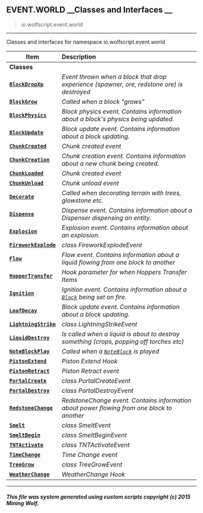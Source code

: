 ## EVENT.WORLD __Classes and Interfaces __

>io.wolfscript.event.world

---

Classes and interfaces for namespace io.wolfscript.event.world

Item | Description   
--- | :--- 
__Classes__|
__[`BlockDropXp`](BlockDropXp.md)__ | _Event thrown when a block that drop experience (spawner, ore, redstone ore) is destroyed_ 
__[`BlockGrow`](BlockGrow.md)__ | _Called when a block "grows"_ 
__[`BlockPhysics`](BlockPhysics.md)__ | _Block physics event. Contains information about a block's physics being updated._ 
__[`BlockUpdate`](BlockUpdate.md)__ | _Block update event. Contains information about a block updating._ 
__[`ChunkCreated`](ChunkCreated.md)__ | _Chunk created event_ 
__[`ChunkCreation`](ChunkCreation.md)__ | _Chunk creation event. Contains information about a new chunk being created._ 
__[`ChunkLoaded`](ChunkLoaded.md)__ | _Chunk created event_ 
__[`ChunkUnload`](ChunkUnload.md)__ | _Chunk unload event_ 
__[`Decorate`](Decorate.md)__ | _Called when decorating terrain with trees, glowstone etc._ 
__[`Dispense`](Dispense.md)__ | _Dispense event. Contains information about a Dispenser dispensing an entity._ 
__[`Explosion`](Explosion.md)__ | _Explosion event. Contains information about an explosion._ 
__[`FireworkExplode`](FireworkExplode.md)__ | _class FireworkExplodeEvent_ 
__[`Flow`](Flow.md)__ | _Flow event. Contains information about a liquid flowing from one block to another_ 
__[`HopperTransfer`](HopperTransfer.md)__ | _Hook parameter for when Hoppers Transfer Items_ 
__[`Ignition`](Ignition.md)__ | _Ignition event. Contains information about a [`Block`](../../api/world/blocks/Block.md) being set on fire._ 
__[`LeafDecay`](LeafDecay.md)__ | _Block update event. Contains information about a block updating._ 
__[`LightningStrike`](LightningStrike.md)__ | _class LightningStrikeEvent_ 
__[`LiquidDestroy`](LiquidDestroy.md)__ | _Is called when a liquid is about to destroy something (crops, popping off torches etc)_ 
__[`NoteBlockPlay`](NoteBlockPlay.md)__ | _Called when a [`NoteBlock`](../../api/world/blocks/NoteBlock.md) is played_ 
__[`PistonExtend`](PistonExtend.md)__ | _Piston Extend Hook_ 
__[`PistonRetract`](PistonRetract.md)__ | _Piston Retract event_ 
__[`PortalCreate`](PortalCreate.md)__ | _class PortalCreateEvent_ 
__[`PortalDestroy`](PortalDestroy.md)__ | _class PortalDestroyEvent_ 
__[`RedstoneChange`](RedstoneChange.md)__ | _RedstoneChange event. Contains information about power flowing from one block to another_ 
__[`Smelt`](Smelt.md)__ | _class SmeltEvent_ 
__[`SmeltBegin`](SmeltBegin.md)__ | _class SmeltBeginEvent_ 
__[`TNTActivate`](TNTActivate.md)__ | _class TNTActivateEvent_ 
__[`TimeChange`](TimeChange.md)__ | _Time Change event_ 
__[`TreeGrow`](TreeGrow.md)__ | _class TreeGrowEvent_ 
__[`WeatherChange`](WeatherChange.md)__ | _WeatherChange Hook_ 



---



##### This file was system generated using custom scripts copyright (c) 2015 Mining Wolf.
	

